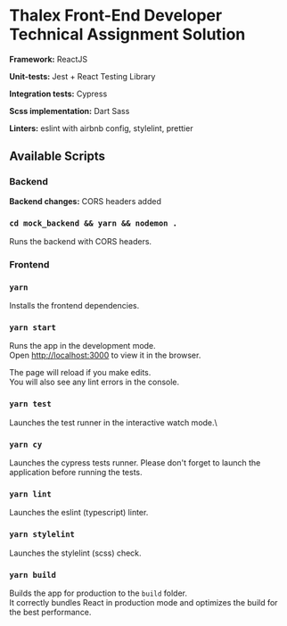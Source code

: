 # Thalex Front-End Developer Technical Assignment Solution

**Framework:** ReactJS

**Unit-tests:** Jest + React Testing Library

**Integration tests:** Cypress

**Scss implementation:** Dart Sass

**Linters:** eslint with airbnb config, stylelint, prettier

## Available Scripts

### Backend

**Backend changes:** CORS headers added

### `cd mock_backend && yarn && nodemon .`

Runs the backend with CORS headers.

### Frontend

### `yarn`

Installs the frontend dependencies.

### `yarn start`

Runs the app in the development mode.\
Open [http://localhost:3000](http://localhost:3000) to view it in the browser.

The page will reload if you make edits.\
You will also see any lint errors in the console.

### `yarn test`

Launches the test runner in the interactive watch mode.\

### `yarn cy`

Launches the cypress tests runner. Please don't forget to launch the application before running the tests.

### `yarn lint`

Launches the eslint (typescript) linter.

### `yarn stylelint`

Launches the stylelint (scss) check.

### `yarn build`

Builds the app for production to the `build` folder.\
It correctly bundles React in production mode and optimizes the build for the best performance.
